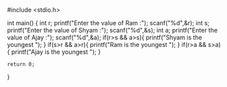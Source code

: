#include <stdio.h>

int main()
{
    int r;
    printf("Enter the value of Ram :");
    scanf("%d",&r);
    int s;
    printf("Enter the value of Shyam :");
    scanf("%d",&s);
    int a;
    printf("Enter the value of Ajay :");
    scanf("%d",&a);
    if(r>s && a>s){
        printf("Shyam is the youngest ");
    }
     if(s>r && a>r){
        printf("Ram is the youngest ");
    }
     if(r>a && s>a){
        printf("Ajay is the youngest ");
    }
    
    return 0;
}




